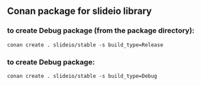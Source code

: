## Conan package for slideio library
### to create Debug package (from the package directory):
```
conan create . slideio/stable -s build_type=Release
```
### to create Debug package:
```
conan create . slideio/stable -s build_type=Debug
```